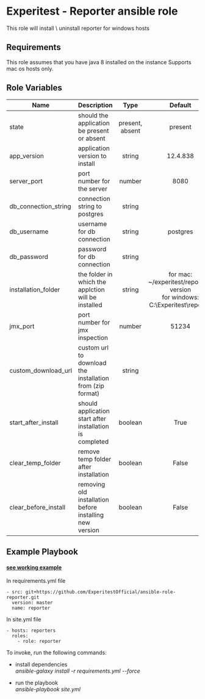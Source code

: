 Experitest - Reporter ansible role
=========

This role will install \ uninstall reporter for windows hosts

Requirements
------------

This role assumes that you have java 8 installed on the instance
Supports mac os hosts only.

Role Variables
--------------

| Name | Description | Type | Default | Required |
|------|-------------|:----:|:-----:|:-----:|
| state | should the application be present or absent | present, absent | present | no |
| app_version | application version to install | string | 12.4.838 | no |
| server_port | port number for the server | number | 8080 | no |
| db_connection_string | connection string to postgres | string |  | yes |
| db_username | username for db connection | string | postgres | no |
| db_password | password for db connection | string |  | yes |
| installation_folder | the folder in which the applction will be installed | string | for mac: ~/experitest/reporter-version <br> for windows: C:\\Experitest\\reporter  | no |
| jmx_port | port number for jmx inspection | number | 51234 | no |
| custom_download_url | custom url to download the installation from (zip format) | string |  | no |
| start_after_install | should application start after installation is completed | boolean | True | no |
| clear_temp_folder | remove temp folder after installation | boolean | False | no |
| clear_before_install | removing old installation before installing new version | boolean | False | no |

Example Playbook
----------------

#### [see working example](/example)

In requirements.yml file

    - src: git+https://github.com/ExperitestOfficial/ansible-role-reporter.git
      version: master
      name: reporter


In site.yml file

    - hosts: reporters
      roles:
        - role: reporter

To invoke, run the following commands:

- install dependencies \
  *ansible-galaxy install -r requirements.yml --force*

- run the playbook \
  *ansible-playbook site.yml*
